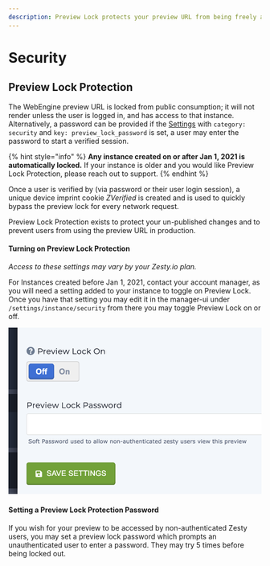 ```yaml
---
description: Preview Lock protects your preview URL from being freely accessed and misused.
---
```


# Security

## Preview Lock Protection

The WebEngine preview URL is locked from public consumption; it will not render unless the user is logged in, and has access to that instance. Alternatively, a password can be provided if the [Settings](https://zesty.org/services/manager-ui/settings) with `category: security` and `key: preview_lock_password` is set, a user may enter the password to start a verified session.

{% hint style="info" %}
**Any instance created on or after Jan 1, 2021 is automatically locked.** If your instance is older and you would like Preview Lock Protection, please reach out to support. 
{% endhint %}

Once a user is verified by \(via password or their user login session\), a unique device imprint cookie _ZVerified_ is created and is used to quickly bypass the preview lock for every network request.

Preview Lock Protection exists to protect your un-published changes and to prevent users from using the preview URL in production.

#### Turning on Preview Lock Protection

_Access to these settings may vary by your Zesty.io plan._ 

For Instances created before Jan 1, 2021, contact your account manager, as you will need a setting  added to your instance to toggle on Preview Lock.  Once you have that setting you may edit it in the manager-ui under `/settings/instance/security` from there you may toggle Preview Lock on or off.

![Preview Lock On is a legacy setting for Instances created before Jan 1, 2021](../../.gitbook/assets/image%20%285%29.png)

#### Setting a Preview Lock Protection Password

If you wish for your preview to be accessed by non-authenticated Zesty users, you may set a preview lock password which prompts an unauthenticated user to enter a password. They may try 5 times before being locked out. 


